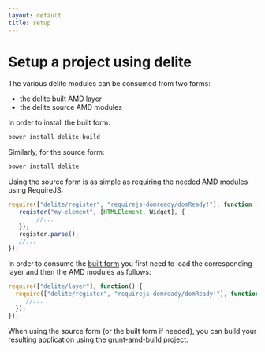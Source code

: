 ```yaml
---
layout: default
title: setup
---
```


# Setup a project using delite

The various delite modules can be consumed from two forms:

* the delite built AMD layer
* the delite source AMD modules

In order to install the built form:

```sh
bower install delite-build
```

Similarly, for the source form:

```sh
bower install delite
```

Using the source form is as simple as requiring the needed AMD modules using RequireJS:

```js
require(["delite/register", "requirejs-domready/domReady!"], function (register) {
   register("my-element", [HTMLElement, Widget], {    
        //...
   });
   register.parse();
   //...
});
```
   
In order to consume the [built form](https://github.com/ibm-js/delite-build#how-to-use) you first need to load the 
corresponding layer and then the AMD modules as follows:
 
 ```js
 require(["delite/layer"], function() {
   require(["delite/register", "requirejs-domready/domReady!"], function (register) {
      //...
   });
 });
 ```
 
 When using the source form (or the built form if needed), you can build your resulting application using 
 the [grunt-amd-build](https://github.com/ibm-js/grunt-amd-build) project.
 
